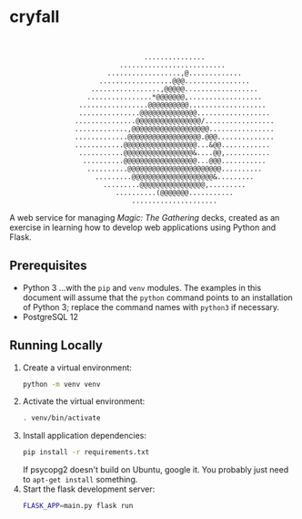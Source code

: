 # cryfall

```


                                 ...............
                           ..........................
                        ..................,@.............
                      ..................@@@................
                    .................,@@@@@..................
                   ................*@@@@@@@,..................
                 .................@@@@@@@@@@...................
                 ...............@@@@@@@@@@@@@@..................
                ...............@@@@@@@@@@@@@@@@/.................
                .............,@@@@@@@@@@@@@@@@@@@................
                .............@@@@@@@@@@@@@@@@@@.@@@..............
                ............@@@@@@@@@@@@@@@@@@...&@@............
                 ...........@@@@@@@@@@@@@@@@@&....@@,...........
                  ..........@@@@@@@@@@@@@@@@@@...@@@...........
                   ..........@@@@@@@@@@@@@@@@@@@@@@@..........
                     .........@@@@@@@@@@@@@@@@@@@@&.........
                       .........@@@@@@@@@@@@@@@@,.........
                          ..........(@@@@@@@...........
                              .....................

```

A web service for managing _Magic: The Gathering_ decks, created as an exercise in learning how to develop web applications using Python and Flask.

## Prerequisites

* Python 3
  ...with the `pip` and `venv` modules. The examples in this document will assume that the `python` command points to an installation of Python 3; replace the command names with `python3` if necessary.
* PostgreSQL 12

## Running Locally

1. Create a virtual environment:
    ```sh
    python -m venv venv
    ```
2. Activate the virtual environment:
    ```sh
    . venv/bin/activate
    ```
3. Install application dependencies:
    ```sh
    pip install -r requirements.txt
    ```
    If psycopg2 doesn't build on Ubuntu, google it. You probably just need to `apt-get install` something.
4. Start the flask development server:
    ```sh
    FLASK_APP=main.py flask run
    ```
